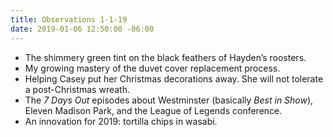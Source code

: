 ```yaml
---
title: Observations 1-1-19
date: 2019-01-06 12:50:00 -06:00
---
```


- The shimmery green tint on the black feathers of Hayden’s roosters.
- My growing mastery of the duvet cover replacement process.
- Helping Casey put her Christmas decorations away. She will not tolerate a post-Christmas wreath.
- The *7 Days Out* episodes about Westminster (basically *Best in Show*), Eleven Madison Park, and the League of Legends conference.
- An innovation for 2019: tortilla chips in wasabi.
